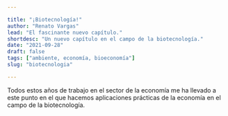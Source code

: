 ```yaml
---

title: "¡Biotecnología!"
author: "Renato Vargas"
lead: "El fascinante nuevo capítulo."
shortdesc: "Un nuevo capítulo en el campo de la biotecnología."
date: "2021-09-28"
draft: false
tags: ["ambiente, economía, bioeconomía"]
slug: "biotecnologia"

---
```


Todos estos años de trabajo en el sector de la economía me ha llevado a este punto en el que hacemos aplicaciones prácticas de la economía en el campo de la biotecnología.